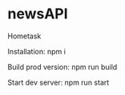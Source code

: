 # newsAPI
Hometask

Installation:
npm i

Build prod version: npm run build

Start dev server: npm run start
